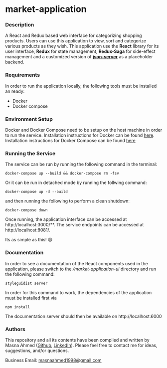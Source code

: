 # market-application

### Description

A React and Redux based web interface for categorizing shopping products. Users can use this application to view, sort and categorize various products as they wish. This application use the **React** library for its user interface, **Redux** for state management, **Redux-Saga** for side-effect management and a customized version of [**json-server**](https://github.com/typicode/json-server) as a placeholder backend.

### Requirements

In order to run the application locally, the following tools must be installed an ready:

- Docker
- Docker compose

### Environment Setup

Docker and Docker Compose need to be setup on the host machine in order to run the service. Installation instructions for Docker can be found [here](https://docs.docker.com/get-docker/). Installation instructions for Docker Compose can be found [here](https://docs.docker.com/compose/install/)

### Running the Service

The service can be run by running the following command in the terminal:

```
docker-compose up --build && docker-compose rm -fsv
```

Or it can be run in detached mode by running the follwing command:

```
docker-compose up -d --build
```

and then running the following to perform a clean shutdown:

```
docker-compose down
```

Once running, the application interface can be accessed at http://localhost:3000/\*\*. The service endpoints can be accessed at http://localhost:8081/.

Its as simple as this! :smile:

### Documentation

In order to see a documentation of the React components used in the application, please switch to the _/market-application-ui_ directory and run the following command:

```
styleguidist server
```

In order for this command to work, the dependencies of the application must be installed first via

```
npm install
```

The documentation server should then be available on http://localhost:6000

### Authors

This repository and all its contents have been compiled and written by Masna Ahmed ([Github](https://github.com/maZna), [LinkedIn](https://www.linkedin.com/in/masna-ahmed-355432160/)). Please feel free to contact me for ideas, suggestions, and/or questions.

Business Email: masnaahmed1998@gmail.com
